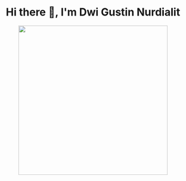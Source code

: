 ### 
<h1 align="center">Hi there 👋, I'm Dwi Gustin Nurdialit</h1>
<p align="center">
  <img width="400" src="https://giffiles.alphacoders.com/297/2970.gif">
</p>


<!--
**dwiknrd/dwiknrd** is a ✨ _special_ ✨ repository because its `README.md` (this file) appears on your GitHub profile.

Here are some ideas to get you started:

- 🔭 I’m currently working on ...
- 🌱 I’m currently learning ...
- 👯 I’m looking to collaborate on ...
- 🤔 I’m looking for help with ...
- 💬 Ask me about ...
- 📫 How to reach me: ...
- 😄 Pronouns: ...
- ⚡ Fun fact: ...
-->
